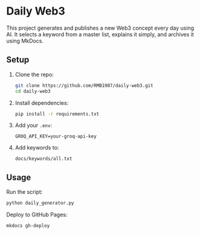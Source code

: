 # Daily Web3

This project generates and publishes a new Web3 concept every day using AI. It selects a keyword from a master list, explains it simply, and archives it using MkDocs.

## Setup

1. Clone the repo:
   ```bash
   git clone https://github.com/RMB1907/daily-web3.git
   cd daily-web3
   ```

2. Install dependencies:
   ```bash
   pip install -r requirements.txt
   ```

3. Add your `.env`:
   ```
   GROQ_API_KEY=your-groq-api-key
   ```

4. Add keywords to:
   ```
   docs/keywords/all.txt
   ```

## Usage

Run the script:
```bash
python daily_generator.py
```

Deploy to GitHub Pages:
```bash
mkdocs gh-deploy
```
